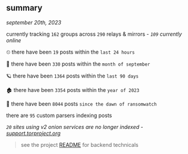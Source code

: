 
## summary
_september 20th, 2023_

currently tracking `162` groups across `290` relays & mirrors - _`109` currently online_

⏲ there have been `19` posts within the `last 24 hours`

🦈 there have been `330` posts within the `month of september`

🪐 there have been `1364` posts within the `last 90 days`

🏚 there have been `3354` posts within the `year of 2023`

🦕 there have been `8044` posts `since the dawn of ransomwatch`

there are `95` custom parsers indexing posts

_`20` sites using v2 onion services are no longer indexed - [support.torproject.org](https://support.torproject.org/onionservices/v2-deprecation/)_

> see the project [README](https://github.com/joshhighet/ransomwatch#ransomwatch--) for backend technicals
